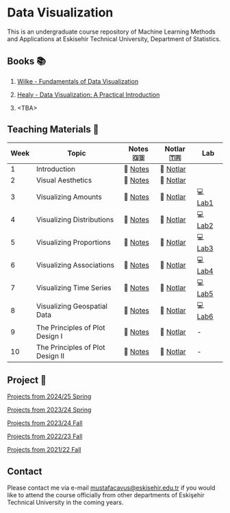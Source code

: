 # Data Visualization

This is an undergraduate course repository of Machine Learning Methods and Applications at Eskisehir Technical University, Department of Statistics.

## Books 📚

1. [Wilke - Fundamentals of Data Visualization](https://clauswilke.com/dataviz/)

2. [Healy - Data Visualization: A Practical Introduction](https://socviz.co/index.html#preface) 

3. \<TBA\>


## Teaching Materials 📂

| Week | Topic                                  | Notes :uk:                                                                                               | Notlar :tr:           | Lab                   |
|------|----------------------------------------|----------------------------------------------------------------------------------------------------------|----|-----------------------|
| 1    | Introduction                           | 📖 [Notes](https://github.com/mcavs/Course_DataVisualization/blob/main/LectureNotes/DataViz_Week1.pdf)   | 📖 [Notlar](https://github.com/mcavs/Course_DataVisualization/blob/main/LectureNotes/DataViz_Week1.pdf)       |                  |                  
| 2    | Visual Aesthetics                      | 📖 [Notes](https://github.com/mcavs/Course_DataVisualization/blob/main/LectureNotes/DataViz_Week2.pdf)   | 📖 [Notlar](https://github.com/mcavs/Course_DataVisualization/blob/main/LectureNotes/DataViz_Week1.pdf)        |                 |
| 3    | Visualizing Amounts                    | 📖 [Notes](https://github.com/mcavs/Course_DataVisualization/blob/main/LectureNotes/DataViz_Week3.pdf)   |📖 [Notlar](https://github.com/mcavs/Course_DataVisualization/blob/main/LectureNotes/DataViz_Week1.pdf)    |:computer: [Lab1]()   |               
| 4    | Visualizing Distributions              | 📖 [Notes](https://github.com/mcavs/Course_DataVisualization/blob/main/LectureNotes/DataViz_Week4.pdf)   | 📖 [Notlar](https://github.com/mcavs/Course_DataVisualization/blob/main/LectureNotes/DataViz_Week1.pdf)   |:computer: [Lab2]()   |        
| 5    | Visualizing Proportions                | 📖 [Notes](https://github.com/mcavs/Course_DataVisualization/blob/main/LectureNotes/DataViz_Week5.pdf)   |📖 [Notlar](https://github.com/mcavs/Course_DataVisualization/blob/main/LectureNotes/DataViz_Week1.pdf)    |:computer: [Lab3]()   |     
| 6    | Visualizing Associations               | 📖 [Notes](https://github.com/mcavs/Course_DataVisualization/blob/main/LectureNotes/DataViz_Week6.pdf)   | 📖 [Notlar](https://github.com/mcavs/Course_DataVisualization/blob/main/LectureNotes/DataViz_Week1.pdf)   |:computer: [Lab4]()   |   
| 7    | Visualizing Time Series                | 📖 [Notes](https://github.com/mcavs/Course_DataVisualization/blob/main/LectureNotes/DataViz_Week7.pdf)   |📖 [Notlar](https://github.com/mcavs/Course_DataVisualization/blob/main/LectureNotes/DataViz_Week1.pdf)    |:computer: [Lab5]()   |             
| 8    | Visualizing Geospatial Data            | 📖 [Notes](https://github.com/mcavs/Course_DataVisualization/blob/main/LectureNotes/DataViz_Week8.pdf)   | 📖 [Notlar](https://github.com/mcavs/Course_DataVisualization/blob/main/LectureNotes/DataViz_Week1.pdf)   |:computer: [Lab6]()   |
| 9    | The Principles of Plot Design I        | 📖 [Notes](https://github.com/mcavs/Course_DataVisualization/blob/main/LectureNotes/DataViz_Week9.pdf)   | 📖 [Notlar](https://github.com/mcavs/Course_DataVisualization/blob/main/LectureNotes/DataViz_Week1.pdf)   |-                     |
| 10   | The Principles of Plot Design II       | 📖 [Notes](https://github.com/mcavs/Course_DataVisualization/blob/main/LectureNotes/DataViz_Week10.pdf)  |📖 [Notlar](https://github.com/mcavs/Course_DataVisualization/blob/main/LectureNotes/DataViz_Week1.pdf)    |-                     |


## Project &#x1F680;

[Projects from 2024/25 Spring](https://github.com/mcavs/Course_DataVisualization/tree/main/Projects/2024-25Spring#readme)

[Projects from 2023/24 Spring](https://github.com/mcavs/Course_DataVisualization/tree/main/Projects/2023-24Spring#readme)

[Projects from 2023/24 Fall](https://github.com/mcavs/Course_DataVisualization/tree/main/Projects/2023-24Fall#readme)

[Projects from 2022/23 Fall](https://github.com/mcavs/Course_DataVisualization/tree/main/Projects/2022-23Fall#readme)

[Projects from 2021/22 Fall](https://github.com/mcavs/Course_DataVisualization/tree/main/Projects/2021-22Fall#readme)


## Contact

Please contact me via e-mail <mustafacavus@eskisehir.edu.tr> if you would like to attend the course officially from other departments of Eskişehir Technical University in the coming years.

